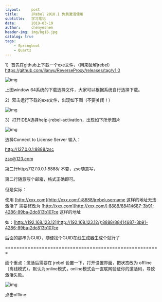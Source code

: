 ```yaml
---
layout:     post
title:      JRebel 2018.1 免费激活使用
subtitle:   学习笔记
date:       2019-03-19
author:     chenyeshen
header-img: img/bg16.jpg
catalog: true
tags:
    - Springboot
    - Quartz
---
```


1）首先在github上下载一个exe文件，（用来破解jrebel）https://github.com/ilanyu/ReverseProxy/releases/tag/v1.0

![img](https://chenyeshen.oss-cn-shenzhen.aliyuncs.com/oneblog/article/20190522094755621.png)

上图window 64系统的下载选择文件，大家可以根据系统自行选择下载。

2）双击运行下载的exe文件，出现如下图（不要关闭！）

![img](https://chenyeshen.oss-cn-shenzhen.aliyuncs.com/oneblog/article/20190522094757714.png)

3）打开IDEA选择help-jrebel-activation，出现如下所示图片

![img](https://chenyeshen.oss-cn-shenzhen.aliyuncs.com/oneblog/article/20190522094749394.png)

选择Connect to License Server 输入：

http://127.0.0.1:8888/zsc

zsc@123.com

第二行http://127.0.0.1:8888/ 不变，zsc随意写，

第二行随意写个邮箱，格式正确即可。

 

但是实际：

 

使用 [http://xxx.com](http://xxx.com/):8888/jrebelusername 这样的地址无法激活了
需要修改为 [http://xxx.com](http://xxx.com/):8888/88414687-3b91-4286-89ba-2dc813b107ce 这样的地址

如：[http://192.168.123.12](http://192.168.123.12/):8888/88414687-3b91-4286-89ba-2dc813b107ce

后面的那串为GUID，随便找个GUID在线生成器生成个就行了

=======================================================

画个重点：激活后需要在 jrebel 设置一下，打开设置界面，把状态改为 offline（离线模式）。默认为online模式，online模式会一直联网验证你的激活码，导致激活失败。

![img](https://chenyeshen.oss-cn-shenzhen.aliyuncs.com/oneblog/article/20190522094753080.png)

点击offline 